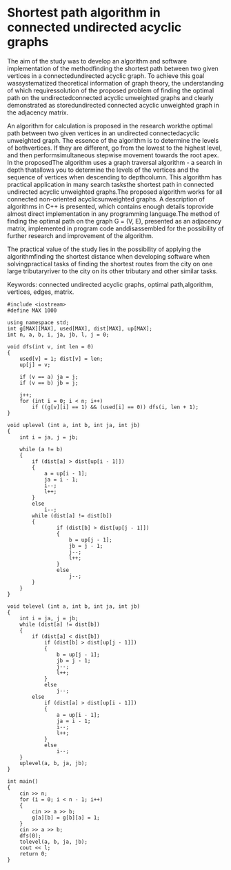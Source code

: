 # Shortest path algorithm in connected undirected acyclic graphs

The aim of the study was to develop an algorithm and software implementation of the methodfinding the shortest path between two given vertices in a connectedundirected acyclic graph. To achieve this goal wassystematized theoretical information of graph theory, the understanding of which requiressolution of the proposed problem of finding the optimal path on the undirectedconnected acyclic unweighted graphs and clearly demonstrated as storedundirected connected acyclic unweighted graph in the adjacency matrix.

An algorithm for calculation is proposed in the research workthe optimal path between two given vertices in an undirected connectedacyclic unweighted graph. The essence of the algorithm is to determine the levels of bothvertices. If they are different, go from the lowest to the highest level, and then performsimultaneous stepwise movement towards the root apex. In the proposedThe algorithm uses a graph traversal algorithm - a search in depth thatallows you to determine the levels of the vertices and the sequence of vertices when descending to depthcolumn. This algorithm has practical application in many search tasksthe shortest path in connected undirected acyclic unweighted graphs.The proposed algorithm works for all connected non-oriented acyclicsunweighted graphs.
A description of algorithms in C++ is presented, which contains enough details toprovide almost direct implementation in any programming language.The method of finding the optimal path on the graph G = (V, E), presented as an adjacency matrix, implemented in program code anddisassembled for the possibility of further research and improvement of the algorithm.

The practical value of the study lies in the possibility of applying the algorithmfinding the shortest distance when developing software when solvingpractical tasks of finding the shortest routes from the city on one large tributaryriver to the city on its other tributary and other similar tasks.

Keywords: connected undirected acyclic graphs, optimal path,algorithm, vertices, edges, matrix.

```
#include <iostream>
#define MAX 1000

using namespace std;
int g[MAX][MAX], used[MAX], dist[MAX], up[MAX];
int n, a, b, i, ja, jb, l, j = 0;

void dfs(int v, int len = 0)
{
    used[v] = 1; dist[v] = len;
    up[j] = v;

    if (v == a) ja = j;
    if (v == b) jb = j;

    j++;
    for (int i = 0; i < n; i++)
        if ((g[v][i] == 1) && (used[i] == 0)) dfs(i, len + 1);
}

void uplevel (int a, int b, int ja, int jb)
{
    int i = ja, j = jb;

    while (a != b)
    {
        if (dist[a] > dist[up[i - 1]])
        {
            a = up[i - 1];
            ja = i - 1;
            i--;
            l++;
        }
        else
            i--;
        while (dist[a] != dist[b])
        {
                if (dist[b] > dist[up[j - 1]])
                {
                    b = up[j - 1];
                    jb = j - 1;
                    j--;
                    l++;
                }
                else
                    j--;
        }
    }
}

void tolevel (int a, int b, int ja, int jb)
{
    int i = ja, j = jb;
    while (dist[a] != dist[b])
    {
        if (dist[a] < dist[b])
            if (dist[b] > dist[up[j - 1]])
            {
                b = up[j - 1];
                jb = j - 1;
                j--;
                l++;
            }
            else
                j--;
        else
            if (dist[a] > dist[up[i - 1]])
            {
                a = up[i - 1];
                ja = i - 1;
                i--;
                l++;
            }
            else
                i--;
    }
    uplevel(a, b, ja, jb);
}

int main()
{
    cin >> n;
    for (i = 0; i < n - 1; i++)
    {
        cin >> a >> b;
        g[a][b] = g[b][a] = 1;
    }
    cin >> a >> b;
    dfs(0);
    tolevel(a, b, ja, jb);
    cout << l;
    return 0;
}
```
